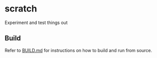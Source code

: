 # scratch
Experiment and test things out

## Build

Refer to [BUILD.md](https://github.com/hllstratmaps/scratch/blob/master/BUILD.md)
for instructions on how to build and run from source.

